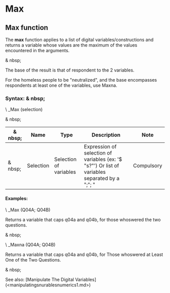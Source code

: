 # Max

## Max function

The **max** function applies to a list of digital variables/constructions and returns a variable whose values ​​are the maximum of the values ​​encountered in the arguments.

& nbsp;

The base of the result is that of respondent to the 2 variables.

For the homeless people to be "neutralized", and the base encompasses respondents at least one of the variables, use Maxna.

### Syntax: & nbsp;

\ _Max (selection)

& nbsp;

|& nbsp;|**Name** |**Type** |**Description** |**Note** |
|--- |--- |--- |--- |--- |
|& nbsp;|Selection |Selection of variables |Expression of selection of variables (ex: '$ "s?"') Or list of variables separated by a ";"; "|Compulsory |


#### Examples:

\ _Max (Q04A; Q04B)

Returns a variable that caps q04a and q04b, for those whoswered the two questions.

& nbsp;

\ _Maxna (Q04A; Q04B)

Returns a variable that caps q04a and q04b, for Those whoswered at Least One of the Two Questions.

& nbsp;

See also: [Manipulate The Digital Variables] (<manipulatingsnurablesnumerics1.md>)